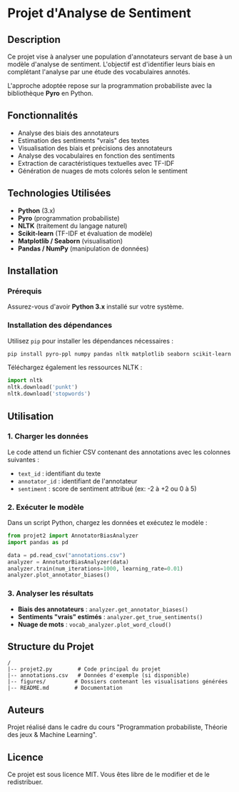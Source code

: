# Projet d'Analyse de Sentiment

## Description
Ce projet vise à analyser une population d'annotateurs servant de base à un modèle d'analyse de sentiment. L'objectif est d'identifier leurs biais en complétant l'analyse par une étude des vocabulaires annotés.

L'approche adoptée repose sur la programmation probabiliste avec la bibliothèque **Pyro** en Python.

## Fonctionnalités
- Analyse des biais des annotateurs
- Estimation des sentiments "vrais" des textes
- Visualisation des biais et précisions des annotateurs
- Analyse des vocabulaires en fonction des sentiments
- Extraction de caractéristiques textuelles avec TF-IDF
- Génération de nuages de mots colorés selon le sentiment

## Technologies Utilisées
- **Python** (3.x)
- **Pyro** (programmation probabiliste)
- **NLTK** (traitement du langage naturel)
- **Scikit-learn** (TF-IDF et évaluation de modèle)
- **Matplotlib / Seaborn** (visualisation)
- **Pandas / NumPy** (manipulation de données)

## Installation
### Prérequis
Assurez-vous d'avoir **Python 3.x** installé sur votre système.

### Installation des dépendances
Utilisez `pip` pour installer les dépendances nécessaires :
```bash
pip install pyro-ppl numpy pandas nltk matplotlib seaborn scikit-learn wordcloud
```

Téléchargez également les ressources NLTK :
```python
import nltk
nltk.download('punkt')
nltk.download('stopwords')
```

## Utilisation
### 1. Charger les données
Le code attend un fichier CSV contenant des annotations avec les colonnes suivantes :
- `text_id` : identifiant du texte
- `annotator_id` : identifiant de l'annotateur
- `sentiment` : score de sentiment attribué (ex: -2 à +2 ou 0 à 5)

### 2. Exécuter le modèle
Dans un script Python, chargez les données et exécutez le modèle :
```python
from projet2 import AnnotatorBiasAnalyzer
import pandas as pd

data = pd.read_csv("annotations.csv")
analyzer = AnnotatorBiasAnalyzer(data)
analyzer.train(num_iterations=1000, learning_rate=0.01)
analyzer.plot_annotator_biases()
```

### 3. Analyser les résultats
- **Biais des annotateurs** : `analyzer.get_annotator_biases()`
- **Sentiments "vrais" estimés** : `analyzer.get_true_sentiments()`
- **Nuage de mots** : `vocab_analyzer.plot_word_cloud()`

## Structure du Projet
```
/
|-- projet2.py        # Code principal du projet
|-- annotations.csv   # Données d'exemple (si disponible)
|-- figures/         # Dossiers contenant les visualisations générées
|-- README.md        # Documentation
```

## Auteurs
Projet réalisé dans le cadre du cours "Programmation probabiliste, Théorie des jeux & Machine Learning".

## Licence
Ce projet est sous licence MIT. Vous êtes libre de le modifier et de le redistribuer.

